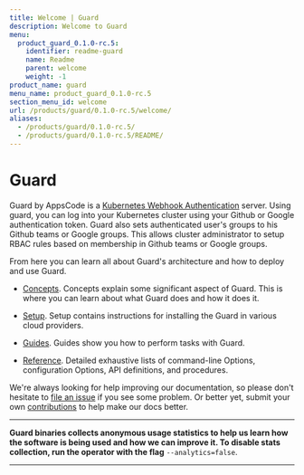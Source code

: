 ```yaml
---
title: Welcome | Guard
description: Welcome to Guard
menu:
  product_guard_0.1.0-rc.5:
    identifier: readme-guard
    name: Readme
    parent: welcome
    weight: -1
product_name: guard
menu_name: product_guard_0.1.0-rc.5
section_menu_id: welcome
url: /products/guard/0.1.0-rc.5/welcome/
aliases:
  - /products/guard/0.1.0-rc.5/
  - /products/guard/0.1.0-rc.5/README/
---
```


# Guard

Guard by AppsCode is a [Kubernetes Webhook Authentication](https://kubernetes.io/docs/admin/authentication/#webhook-token-authentication) server. Using guard, you can log into your Kubernetes cluster using your Github or Google authentication token. Guard also sets authenticated user's groups to his Github teams or Google groups. This allows cluster administrator to setup RBAC rules based on membership in Github teams or Google groups.

From here you can learn all about Guard's architecture and how to deploy and use Guard.

- [Concepts](/docs/concepts/). Concepts explain some significant aspect of Guard. This is where you can learn about what Guard does and how it does it.

- [Setup](/docs/setup/). Setup contains instructions for installing
  the Guard in various cloud providers.

- [Guides](/docs/guides/). Guides show you how to perform tasks with Guard.

- [Reference](/docs/reference/). Detailed exhaustive lists of
command-line Options, configuration Options, API definitions, and procedures.

We're always looking for help improving our documentation, so please don't hesitate to [file an issue](https://github.com/appscode/guard/issues/new) if you see some problem. Or better yet, submit your own [contributions](/docs/CONTRIBUTING.md) to help
make our docs better.

---

**Guard binaries collects anonymous usage statistics to help us learn how the software is being used and how we can improve it. To disable stats collection, run the operator with the flag** `--analytics=false`.

---
